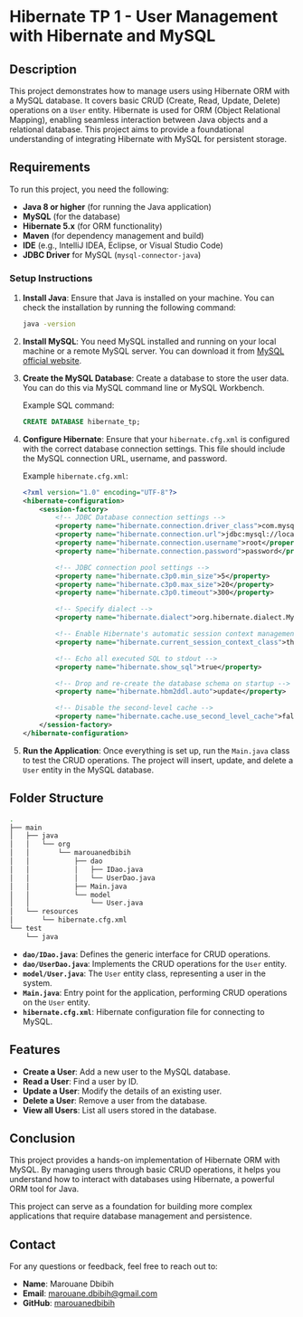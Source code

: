 # Hibernate TP 1 - User Management with Hibernate and MySQL

## Description
This project demonstrates how to manage users using Hibernate ORM with a MySQL database. It covers basic CRUD (Create, Read, Update, Delete) operations on a `User` entity. Hibernate is used for ORM (Object Relational Mapping), enabling seamless interaction between Java objects and a relational database. This project aims to provide a foundational understanding of integrating Hibernate with MySQL for persistent storage.

## Requirements

To run this project, you need the following:

- **Java 8 or higher** (for running the Java application)
- **MySQL** (for the database)
- **Hibernate 5.x** (for ORM functionality)
- **Maven** (for dependency management and build)
- **IDE** (e.g., IntelliJ IDEA, Eclipse, or Visual Studio Code)
- **JDBC Driver** for MySQL (`mysql-connector-java`)

### Setup Instructions

1. **Install Java**:
   Ensure that Java is installed on your machine. You can check the installation by running the following command:

   ```bash
   java -version
   ```

2. **Install MySQL**:
   You need MySQL installed and running on your local machine or a remote MySQL server. You can download it from [MySQL official website](https://dev.mysql.com/downloads/).

3. **Create the MySQL Database**:
   Create a database to store the user data. You can do this via MySQL command line or MySQL Workbench.

   Example SQL command:

   ```sql
   CREATE DATABASE hibernate_tp;
   ```

4. **Configure Hibernate**:
   Ensure that your `hibernate.cfg.xml` is configured with the correct database connection settings. This file should include the MySQL connection URL, username, and password.

   Example `hibernate.cfg.xml`:

   ```xml
   <?xml version="1.0" encoding="UTF-8"?>
   <hibernate-configuration>
       <session-factory>
           <!-- JDBC Database connection settings -->
           <property name="hibernate.connection.driver_class">com.mysql.cj.jdbc.Driver</property>
           <property name="hibernate.connection.url">jdbc:mysql://localhost:3306/hibernate_tp</property>
           <property name="hibernate.connection.username">root</property>
           <property name="hibernate.connection.password">password</property>

           <!-- JDBC connection pool settings -->
           <property name="hibernate.c3p0.min_size">5</property>
           <property name="hibernate.c3p0.max_size">20</property>
           <property name="hibernate.c3p0.timeout">300</property>

           <!-- Specify dialect -->
           <property name="hibernate.dialect">org.hibernate.dialect.MySQL8Dialect</property>

           <!-- Enable Hibernate's automatic session context management -->
           <property name="hibernate.current_session_context_class">thread</property>

           <!-- Echo all executed SQL to stdout -->
           <property name="hibernate.show_sql">true</property>

           <!-- Drop and re-create the database schema on startup -->
           <property name="hibernate.hbm2ddl.auto">update</property>

           <!-- Disable the second-level cache -->
           <property name="hibernate.cache.use_second_level_cache">false</property>
       </session-factory>
   </hibernate-configuration>
   ```

5. **Run the Application**:
   Once everything is set up, run the `Main.java` class to test the CRUD operations. The project will insert, update, and delete a `User` entity in the MySQL database.

## Folder Structure

```bash
.
├── main
│   ├── java
│   │   └── org
│   │       └── marouanedbibih
│   │           ├── dao
│   │           │   ├── IDao.java
│   │           │   └── UserDao.java
│   │           ├── Main.java
│   │           └── model
│   │               └── User.java
│   └── resources
│       └── hibernate.cfg.xml
└── test
    └── java
```

- **`dao/IDao.java`**: Defines the generic interface for CRUD operations.
- **`dao/UserDao.java`**: Implements the CRUD operations for the `User` entity.
- **`model/User.java`**: The `User` entity class, representing a user in the system.
- **`Main.java`**: Entry point for the application, performing CRUD operations on the `User` entity.
- **`hibernate.cfg.xml`**: Hibernate configuration file for connecting to MySQL.

## Features

- **Create a User**: Add a new user to the MySQL database.
- **Read a User**: Find a user by ID.
- **Update a User**: Modify the details of an existing user.
- **Delete a User**: Remove a user from the database.
- **View all Users**: List all users stored in the database.

## Conclusion

This project provides a hands-on implementation of Hibernate ORM with MySQL. By managing users through basic CRUD operations, it helps you understand how to interact with databases using Hibernate, a powerful ORM tool for Java. 

This project can serve as a foundation for building more complex applications that require database management and persistence.

## Contact

For any questions or feedback, feel free to reach out to:

- **Name**: Marouane Dbibih
- **Email**: marouane.dbibih@gmail.com
- **GitHub**: [marouanedbibih](https://github.com/marouanedbibih)